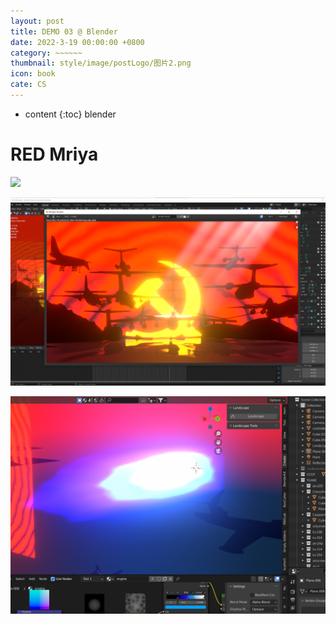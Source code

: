 ```yaml
---
layout: post
title: DEMO 03 @ Blender 
date: 2022-3-19 00:00:00 +0800
category: ~~~~~~
thumbnail: style/image/postLogo/图片2.png
icon: book
cate: CS
---
```



* content
{:toc}
blender



# RED Mriya

![](style/image/ALL_MD_PIC/12.gif)

![1647705502575](style/image/ALL_MD_PIC/1647705502575.png)





![1647768642689](style/image/ALL_MD_PIC/1647768642689.png)